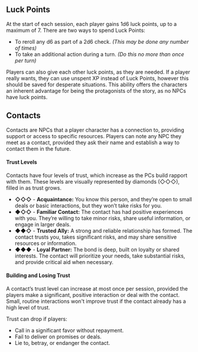 ## Luck Points
At the start of each session, each player gains 1d6 luck points, up to a maximum of 7. There are two ways to spend Luck Points:
- To reroll any d6 as part of a 2d6 check. *(This may be done any number of times)*
- To take an additional action during a turn. *(Do this no more than once per turn)*

Players can also give each other luck points, as they are needed. If a player really wants, they can use unspent XP instead of Luck Points, however this should be saved for desperate situations. This ability offers the characters an inherent advantage for being the protagonists of the story, as no NPCs have luck points.
## Contacts
Contacts are NPCs that a player character has a connection to, providing support or access to specific resources. Players can note any NPC they meet as a contact, provided they ask their name and establish a way to contact them in the future.
#### Trust Levels
Contacts have four levels of trust, which increase as the PCs build rapport with them. These levels are visually represented by diamonds (◇◇◇), filled in as trust grows.
- **◇◇◇** - **Acquaintance:** You know this person, and they’re open to small deals or basic interactions, but they won’t take risks for you.
- **◆◇◇** - **Familiar Contact:** The contact has had positive experiences with you. They’re willing to take minor risks, share useful information, or engage in larger deals.
- **◆◆◇** - **Trusted Ally:** A strong and reliable relationship has formed. The contact trusts you, takes significant risks, and may share sensitive resources or information.
- **◆◆◆** - **Loyal Partner:** The bond is deep, built on loyalty or shared interests. The contact will prioritize your needs, take substantial risks, and provide critical aid when necessary.
#### Building and Losing Trust
A contact’s trust level can increase at most once per session, provided the players make a significant, positive interaction or deal with the contact. Small, routine interactions won't improve trust if the contact already has a high level of trust.

Trust can drop if players:
- Call in a significant favor without repayment.
- Fail to deliver on promises or deals.
- Lie to, betray, or endanger the contact.